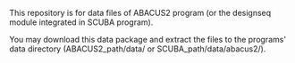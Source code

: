This repository is for data files of ABACUS2 program (or the designseq module integrated in SCUBA program).

You may download this data package and extract the files to the programs' data directory (ABACUS2_path/data/ or SCUBA_path/data/abacus2/).
